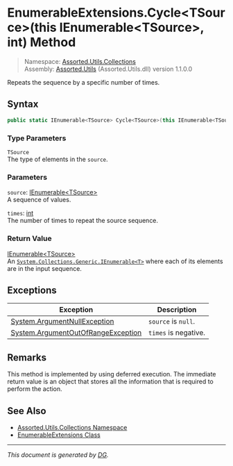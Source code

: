 ﻿# EnumerableExtensions.Cycle\<TSource>(this IEnumerable\<TSource>, int) Method

> Namespace: [Assorted.Utils.Collections](index.md#assortedutilscollections-namespace)\
> Assembly: [Assorted.Utils](index.md) (Assorted.Utils.dll) version 1.1.0.0

Repeats the sequence by a specific number of times.

## Syntax

```csharp
public static IEnumerable<TSource> Cycle<TSource>(this IEnumerable<TSource> source, int times)
```

### Type Parameters

`TSource`\
The type of elements in the `source`.

### Parameters

`source`: [IEnumerable\<TSource>](https://docs.microsoft.com/en-us/dotnet/api/system.collections.generic.ienumerable-1)\
A sequence of values.

`times`: [int](https://docs.microsoft.com/en-us/dotnet/api/system.int32)\
The number of times to repeat the source sequence.

### Return Value

[IEnumerable\<TSource>](https://docs.microsoft.com/en-us/dotnet/api/system.collections.generic.ienumerable-1)\
An [`System.Collections.Generic.IEnumerable<T>`](https://docs.microsoft.com/en-us/dotnet/api/system.collections.generic.ienumerable-1) where each of its elements are in the input sequence.

## Exceptions

Exception | Description
--- | ---
[System.ArgumentNullException](https://docs.microsoft.com/en-us/dotnet/api/system.argumentnullexception) | `source` is `null`.
[System.ArgumentOutOfRangeException](https://docs.microsoft.com/en-us/dotnet/api/system.argumentoutofrangeexception) | `times` is negative.

## Remarks

This method is implemented by using deferred execution. The immediate return value is an object that stores all the information that is required to perform the action.

## See Also

- [Assorted.Utils.Collections Namespace](index.md#assortedutilscollections-namespace)
- [EnumerableExtensions Class](Assorted.Utils.Collections.EnumerableExtensions.md)

---

_This document is generated by [DG](https://github.com/Khojasteh/dg)._
